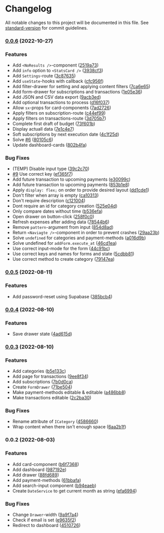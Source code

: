 # Changelog

All notable changes to this project will be documented in this file. See [standard-version](https://github.com/conventional-changelog/standard-version) for commit guidelines.

### [0.0.6](https://github.com/BudgetBuddyDE/Webapp/compare/v0.0.5...v0.0.6) (2022-10-27)


### Features

* Add `<NoResults />`-component ([2519a73](https://github.com/BudgetBuddyDE/Webapp/commit/2519a73e3213e93bdbf97dd09f5af9a8c3130b77))
* Add `info` option to `<StatsCard />` ([3938cf3](https://github.com/BudgetBuddyDE/Webapp/commit/3938cf3547d142beef352d051e99c8def26fcc8d))
* Add `Settings`-route ([3c87635](https://github.com/BudgetBuddyDE/Webapp/commit/3c87635f0ad454dec8d9885044f11255fcdda6d4))
* Add `useState`-hooks with callback ([cfc956f](https://github.com/BudgetBuddyDE/Webapp/commit/cfc956f9647bc418d619449ecab943ccc66faf3a))
* Add filter-drawer for setting and applying content filters ([7ca6e65](https://github.com/BudgetBuddyDE/Webapp/commit/7ca6e65efd9b5665d49236c539f7648cd53a74e7))
* Add form-drawer for subscriptions and transactions ([1e05e36](https://github.com/BudgetBuddyDE/Webapp/commit/1e05e36fa0e6d4dcda556b76ac0bc779b13a8a8d))
* Add JSON and CSV data export ([9acb3ed](https://github.com/BudgetBuddyDE/Webapp/commit/9acb3ed1db0d1dcf03167b503d4f7e96574cbe75))
* Add optional transactions to process ([d16f037](https://github.com/BudgetBuddyDE/Webapp/commit/d16f0370a216f19a999421fbd9e64ee81219cc95))
* Allow `sx`-props for card-components ([7ad2726](https://github.com/BudgetBuddyDE/Webapp/commit/7ad27260a61270bc644113eb378d4ca4142c551a))
* Apply filters on subscription-route ([c44ef99](https://github.com/BudgetBuddyDE/Webapp/commit/c44ef999778397c7f2d90ad36ab58dfb37f192ea))
* Apply filters on transactions-route ([3d705b7](https://github.com/BudgetBuddyDE/Webapp/commit/3d705b7a3faf3f9b6a8efaaa3f44da095f9dbae9))
* Complete first draft of budget ([73f601b](https://github.com/BudgetBuddyDE/Webapp/commit/73f601b4be6e6e1dd6ca8f103343b46a9a40bfa2))
* Display actuall data ([7e1c4e7](https://github.com/BudgetBuddyDE/Webapp/commit/7e1c4e7f582fa4c5293f1f3387e5b4d2670598dc))
* Soft subscriptions by next execution date ([4c1f25d](https://github.com/BudgetBuddyDE/Webapp/commit/4c1f25dbd3f49c2ad8ee95ac1eb70de207ea6381))
* Solve [#6](https://github.com/BudgetBuddyDE/Webapp/issues/6) ([80105c6](https://github.com/BudgetBuddyDE/Webapp/commit/80105c64707bf4b1f1578a15596fe4a9dd2d242d))
* Update dashboard-cards ([802b4fa](https://github.com/BudgetBuddyDE/Webapp/commit/802b4fa669e84d59a7ac3392e4fc5c88d7167659))


### Bug Fixes

* (TEMP) Disable input type ([39c2c70](https://github.com/BudgetBuddyDE/Webapp/commit/39c2c70459246bb74c6b7aa3cd2b94163a93be39))
* [#9](https://github.com/BudgetBuddyDE/Webapp/issues/9) Use correct key ([ef365f7](https://github.com/BudgetBuddyDE/Webapp/commit/ef365f79071ea0fdd3053e676795b425c05f5052))
* Add future transaction to upcoming payments ([e30099c](https://github.com/BudgetBuddyDE/Webapp/commit/e30099c60d7012edb38c599b9b2d45c67929b3af))
* Add future transaction to upcoming payments ([853b1e8](https://github.com/BudgetBuddyDE/Webapp/commit/853b1e8c0b0319de83fdf85ad908f40190605b2c))
* Apply `display: flex;` on order to provide desired layout ([dd1cde1](https://github.com/BudgetBuddyDE/Webapp/commit/dd1cde18e402a6af56d825821772c055b66a933e))
* Don't filter when array is empty ([ca10313](https://github.com/BudgetBuddyDE/Webapp/commit/ca10313fd63a899ec2c98bae762ff379d6c87a68))
* Don't require description ([c121004](https://github.com/BudgetBuddyDE/Webapp/commit/c121004764b3ccb04f16cf3502fabd21fa815051))
* Dont require an id for category creation ([525e04d](https://github.com/BudgetBuddyDE/Webapp/commit/525e04da67a78e4e466df9e1a08c27f9ff90538d))
* Only compare dates without time ([b536efa](https://github.com/BudgetBuddyDE/Webapp/commit/b536efa8d0912d44eccb2976531316f8166176e4))
* Open drawer on button-click ([258f0c0](https://github.com/BudgetBuddyDE/Webapp/commit/258f0c0aba01432f43cbdda58e13ece80d783f47))
* Refresh expenses after adding data ([78544b6](https://github.com/BudgetBuddyDE/Webapp/commit/78544b6695a42563695dc5639fcfa30e4aaf4c5c))
* Remove `pattern`-argument from input ([854d8ad](https://github.com/BudgetBuddyDE/Webapp/commit/854d8ad624551b18bb82044c55520557a6b9ed52))
* Return `<Naviagte />`-component in order to prevent crashes ([29aa23b](https://github.com/BudgetBuddyDE/Webapp/commit/29aa23bc5ec4859b61277b71872b7c59259c398a))
* Solve `undefined` for categories and payment-methods ([a016d9b](https://github.com/BudgetBuddyDE/Webapp/commit/a016d9b9a7ee4cf705b1942723ef454226ad7c61))
* Solve undefined for `addForm.execute_at` ([46cd1ea](https://github.com/BudgetBuddyDE/Webapp/commit/46cd1eaa6e40969a90188a87eecb9bab433654eb))
* Use correct input-mode for the form ([44c91bc](https://github.com/BudgetBuddyDE/Webapp/commit/44c91bc6d6a1a0b2373b1c54c3e207e7b30c946e))
* Use correct keys and names for forms and state ([5cdbb81](https://github.com/BudgetBuddyDE/Webapp/commit/5cdbb8176998f7cededa24d7e1a93cfec9b033db))
* Use correct method to create category ([79147ea](https://github.com/BudgetBuddyDE/Webapp/commit/79147ea69c08f380ce3a8b3b721409477234ba5f))

### [0.0.5](https://github.com/BudgetBuddyDE/Webapp/compare/v0.0.4...v0.0.5) (2022-08-11)


### Features

* Add password-reset using Supabase ([385bcb4](https://github.com/BudgetBuddyDE/Webapp/commit/385bcb487f3f6eab62f0af5d03a15480096c8a70))

### [0.0.4](https://github.com/BudgetBuddyDE/Webapp/compare/v0.0.3...v0.0.4) (2022-08-10)


### Features

* Save drawer state ([4ad615d](https://github.com/BudgetBuddyDE/Webapp/commit/4ad615d4cf03a75db8660eab22f2bd174d8f0e60))

### [0.0.3](https://github.com/BudgetBuddyDE/Webapp/compare/v0.0.2...v0.0.3) (2022-08-10)


### Features

* Add categories ([b5e133c](https://github.com/BudgetBuddyDE/Webapp/commit/b5e133c12cbee58ca55b72f8912162d80d74b564))
* Add page for transactions ([9ee8f34](https://github.com/BudgetBuddyDE/Webapp/commit/9ee8f3415d43702af504259cb73c6553ca647261))
* Add subscriptions ([7b0d0ca](https://github.com/BudgetBuddyDE/Webapp/commit/7b0d0ca317b815f16d7f82415bc6a770230cff3c))
* Create `FormDrawer` ([71be504](https://github.com/BudgetBuddyDE/Webapp/commit/71be50407f8febe656986882a0d4b8948e619b84))
* Make payment-methods editable & editable ([a486bb8](https://github.com/BudgetBuddyDE/Webapp/commit/a486bb8b621551babcae7220bff96f1842006b4e))
* Make transactions editable ([2c2ba30](https://github.com/BudgetBuddyDE/Webapp/commit/2c2ba3017ddb3bd8d093d19403bdfa7494176d32))


### Bug Fixes

* Rename attribute of `ICategory` ([4586660](https://github.com/BudgetBuddyDE/Webapp/commit/45866602a63db45390509579165cf7e63bd65013))
* Wrap content when there isn't enough space ([6aa2b1f](https://github.com/BudgetBuddyDE/Webapp/commit/6aa2b1f68931f3347f74e1eeaac62ba224d0c9a3))

### 0.0.2 (2022-08-03)


### Features

* Add card-component ([b6f7368](https://github.com/BudgetBuddyDE/Webapp/commit/b6f7368d47db2b8e532930a6732a3d61eb70db82))
* Add dashboard ([987192e](https://github.com/BudgetBuddyDE/Webapp/commit/987192e8cc7f9b53b6edd1a10a4cb2d54041333c))
* Add drawer ([88fd689](https://github.com/BudgetBuddyDE/Webapp/commit/88fd68951fd7e92660e7125f40ea40540aa63300))
* Add payment-methods ([61bbafa](https://github.com/BudgetBuddyDE/Webapp/commit/61bbafaff790f885e7aedc1e79a6d63dcccbf906))
* Add search-input component ([b94eaeb](https://github.com/BudgetBuddyDE/Webapp/commit/b94eaebe17ccd1ec31527db21c085db88adea85f))
* Create `DateService` to get current month as string ([efa6994](https://github.com/BudgetBuddyDE/Webapp/commit/efa69949fa7872ebfcc0a0ca10c03ddcf591bad3))


### Bug Fixes

* Change `Drawer`-width ([9a9f7a4](https://github.com/BudgetBuddyDE/Webapp/commit/9a9f7a4e3c71d486c569ca4937412d8e0e5aa7c1))
* Check if email is set ([e9635f2](https://github.com/BudgetBuddyDE/Webapp/commit/e9635f29ecdb9f5290a92803319f74a9ae0eee8b))
* Redirect to dashboard ([4510726](https://github.com/BudgetBuddyDE/Webapp/commit/4510726df462606c8771266ffe671981206a2262))
